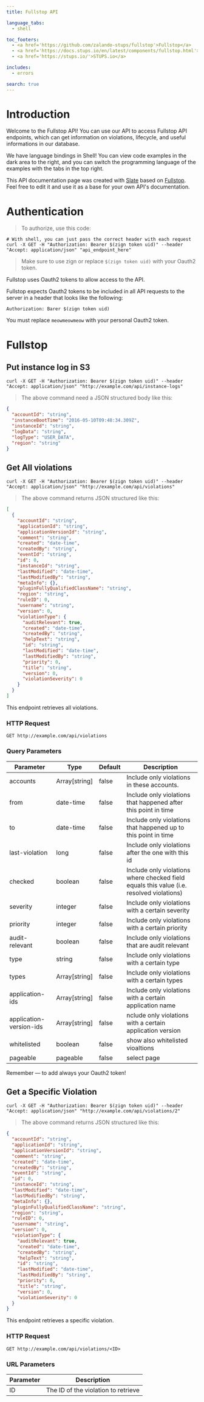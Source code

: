 ```yaml
---
title: Fullstop API

language_tabs:
  - shell

toc_footers:
  - <a href='https://github.com/zalando-stups/fullstop'>Fullstop</a>
  - <a href='https://docs.stups.io/en/latest/components/fullstop.html'>Documentation</a>
  - <a href='https://stups.io/'>STUPS.io</a>

includes:
  - errors

search: true
---
```


# Introduction

Welcome to the Fullstop API! You can use our API to access Fullstop API endpoints, which can get information on violations, lifecycle, and useful informations in our database.

We have language bindings in Shell! You can view code examples in the dark area to the right, and you can switch the programming language of the examples with the tabs in the top right.

This API documentation page was created with [Slate](https://github.com/tripit/slate)
based on [Fullstop](https://github.com/zalando-stups/fullstop-slate). Feel free to edit it and use it as a base for your own API's documentation.

# Authentication

> To authorize, use this code:

```shell
# With shell, you can just pass the correct header with each request
curl -X GET -H "Authorization: Bearer $(zign token uid)" --header "Accept: application/json" "api_endpoint_here"
```

> Make sure to use zign or replace `$(zign token uid)` with your Oauth2 token.

Fullstop uses Oauth2 tokens to allow access to the API.

Fullstop expects Oauth2 tokens to be included in all API requests to the server in a header that looks like the following:

`Authorization: Barer $(zign token uid)`

<aside class="notice">
You must replace <code>meowmeowmeow</code> with your personal Oauth2 token.
</aside>

# Fullstop

## Put instance log in S3

```shell
curl -X GET -H "Authorization: Bearer $(zign token uid)" --header "Accept: application/json" "http://example.com/api/instance-logs"
```
> The above command need a JSON structured body like this:

```json
{
  "accountId": "string",
  "instanceBootTime": "2016-05-10T09:48:34.309Z",
  "instanceId": "string",
  "logData": "string",
  "logType": "USER_DATA",
  "region": "string"
}
```

## Get All violations

```shell
curl -X GET -H "Authorization: Bearer $(zign token uid)" --header "Accept: application/json" "http://example.com/api/violations"
```

> The above command returns JSON structured like this:

```json
[
  {
    "accountId": "string",
    "applicationId": "string",
    "applicationVersionId": "string",
    "comment": "string",
    "created": "date-time",
    "createdBy": "string",
    "eventId": "string",
    "id": 0,
    "instanceId": "string",
    "lastModified": "date-time",
    "lastModifiedBy": "string",
    "metaInfo": {},
    "pluginFullyQualifiedClassName": "string",
    "region": "string",
    "ruleID": 0,
    "username": "string",
    "version": 0,
    "violationType": {
      "auditRelevant": true,
      "created": "date-time",
      "createdBy": "string",
      "helpText": "string",
      "id": "string",
      "lastModified": "date-time",
      "lastModifiedBy": "string",
      "priority": 0,
      "title": "string",
      "version": 0,
      "violationSeverity": 0
    }
  }
]
```

This endpoint retrieves all violations.

### HTTP Request

`GET http://example.com/api/violations`

### Query Parameters

Parameter | Type | Default | Description
--------- | ---- | ------- | -----------
accounts | Array[string] | false | Include only violations in these accounts.
from | date-time | false | Include only violations that happened after this point in time
to | date-time | false | Include only violations that happened up to this point in time
last-violation | long | false | Include only violations after the one with this id
checked | boolean | false | Include only violations where checked field equals this value (i.e. resolved violations)
severity | integer | false | Include only violations with a certain severity
priority | integer | false | Include only violations with a certain priority
audit-relevant | boolean | false | Include only violations that are audit relevant
type | string | false | Include only violations with a certain type
types | Array[string] | false | Include only violations with a certain types
application-ids | Array[string] | false | Include only violations with a certain application name
application-version-ids | Array[string] | false | nclude only violations with a certain application version
whitelisted | boolean | false | show also whitelisted vioaltions
pageable | pageable | false | select page

<aside class="success">
Remember — to add always your Oauth2 token!
</aside>

## Get a Specific Violation

```shell
curl -X GET -H "Authorization: Bearer $(zign token uid)" --header "Accept: application/json" "http://example.com/api/violations/2"
```

> The above command returns JSON structured like this:

```json
{
  "accountId": "string",
  "applicationId": "string",
  "applicationVersionId": "string",
  "comment": "string",
  "created": "date-time",
  "createdBy": "string",
  "eventId": "string",
  "id": 0,
  "instanceId": "string",
  "lastModified": "date-time",
  "lastModifiedBy": "string",
  "metaInfo": {},
  "pluginFullyQualifiedClassName": "string",
  "region": "string",
  "ruleID": 0,
  "username": "string",
  "version": 0,
  "violationType": {
    "auditRelevant": true,
    "created": "date-time",
    "createdBy": "string",
    "helpText": "string",
    "id": "string",
    "lastModified": "date-time",
    "lastModifiedBy": "string",
    "priority": 0,
    "title": "string",
    "version": 0,
    "violationSeverity": 0
  }
}
```

This endpoint retrieves a specific violation.

### HTTP Request

`GET http://example.com/api/violations/<ID>`

### URL Parameters

Parameter | Description
--------- | -----------
ID | The ID of the violation to retrieve
